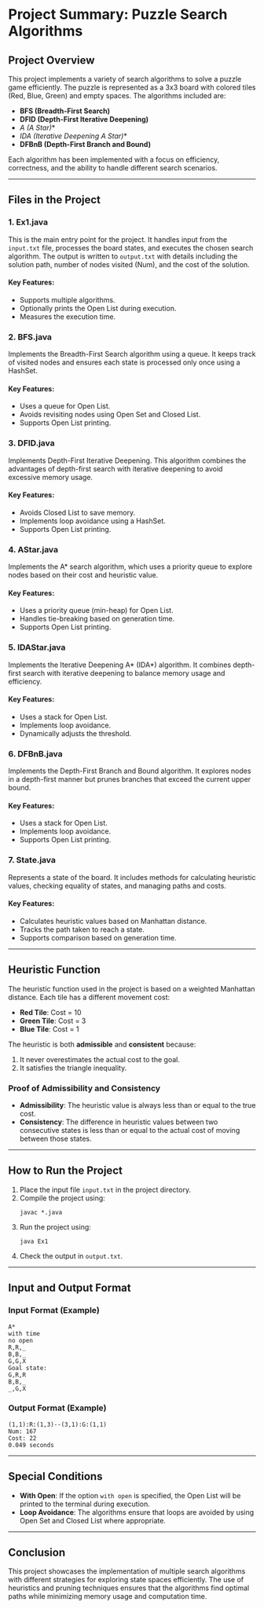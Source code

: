 # Project Summary: Puzzle Search Algorithms

## Project Overview
This project implements a variety of search algorithms to solve a puzzle game efficiently. The puzzle is represented as a 3x3 board with colored tiles (Red, Blue, Green) and empty spaces. The algorithms included are:

- **BFS (Breadth-First Search)**
- **DFID (Depth-First Iterative Deepening)**
- **A* (A Star)**
- **IDA* (Iterative Deepening A Star)**
- **DFBnB (Depth-First Branch and Bound)**

Each algorithm has been implemented with a focus on efficiency, correctness, and the ability to handle different search scenarios.

---

## Files in the Project

### 1. **Ex1.java**
This is the main entry point for the project. It handles input from the `input.txt` file, processes the board states, and executes the chosen search algorithm. The output is written to `output.txt` with details including the solution path, number of nodes visited (Num), and the cost of the solution.

#### Key Features:
- Supports multiple algorithms.
- Optionally prints the Open List during execution.
- Measures the execution time.

### 2. **BFS.java**
Implements the Breadth-First Search algorithm using a queue. It keeps track of visited nodes and ensures each state is processed only once using a HashSet.

#### Key Features:
- Uses a queue for Open List.
- Avoids revisiting nodes using Open Set and Closed List.
- Supports Open List printing.

### 3. **DFID.java**
Implements Depth-First Iterative Deepening. This algorithm combines the advantages of depth-first search with iterative deepening to avoid excessive memory usage.

#### Key Features:
- Avoids Closed List to save memory.
- Implements loop avoidance using a HashSet.
- Supports Open List printing.

### 4. **AStar.java**
Implements the A* search algorithm, which uses a priority queue to explore nodes based on their cost and heuristic value.

#### Key Features:
- Uses a priority queue (min-heap) for Open List.
- Handles tie-breaking based on generation time.
- Supports Open List printing.

### 5. **IDAStar.java**
Implements the Iterative Deepening A* (IDA*) algorithm. It combines depth-first search with iterative deepening to balance memory usage and efficiency.

#### Key Features:
- Uses a stack for Open List.
- Implements loop avoidance.
- Dynamically adjusts the threshold.

### 6. **DFBnB.java**
Implements the Depth-First Branch and Bound algorithm. It explores nodes in a depth-first manner but prunes branches that exceed the current upper bound.

#### Key Features:
- Uses a stack for Open List.
- Implements loop avoidance.
- Supports Open List printing.

### 7. **State.java**
Represents a state of the board. It includes methods for calculating heuristic values, checking equality of states, and managing paths and costs.

#### Key Features:
- Calculates heuristic values based on Manhattan distance.
- Tracks the path taken to reach a state.
- Supports comparison based on generation time.

---

## Heuristic Function
The heuristic function used in the project is based on a weighted Manhattan distance. Each tile has a different movement cost:

- **Red Tile**: Cost = 10
- **Green Tile**: Cost = 3
- **Blue Tile**: Cost = 1

The heuristic is both **admissible** and **consistent** because:
1. It never overestimates the actual cost to the goal.
2. It satisfies the triangle inequality.

### Proof of Admissibility and Consistency
- **Admissibility**: The heuristic value is always less than or equal to the true cost.
- **Consistency**: The difference in heuristic values between two consecutive states is less than or equal to the actual cost of moving between those states.

---

## How to Run the Project
1. Place the input file `input.txt` in the project directory.
2. Compile the project using:
   ```
   javac *.java
   ```
3. Run the project using:
   ```
   java Ex1
   ```
4. Check the output in `output.txt`.

---

## Input and Output Format
### Input Format (Example)
```
A*
with time
no open
R,R,_
B,B,_
G,G,X
Goal state:
G,R,R
B,B,_
_,G,X
```
### Output Format (Example)
```
(1,1):R:(1,3)--(3,1):G:(1,1)
Num: 167
Cost: 22
0.049 seconds
```
---

## Special Conditions
- **With Open**: If the option `with open` is specified, the Open List will be printed to the terminal during execution.
- **Loop Avoidance**: The algorithms ensure that loops are avoided by using Open Set and Closed List where appropriate.

---

## Conclusion
This project showcases the implementation of multiple search algorithms with different strategies for exploring state spaces efficiently. The use of heuristics and pruning techniques ensures that the algorithms find optimal paths while minimizing memory usage and computation time.

